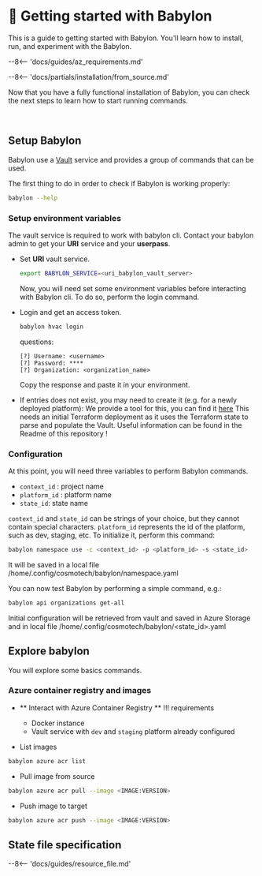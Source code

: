 # :rocket: Getting started with Babylon

This is a guide to getting started with Babylon. You'll learn how to install, run, and experiment with the Babylon.

--8<-- 'docs/guides/az_requirements.md'

--8<-- 'docs/partials/installation/from_source.md'

Now that you have a fully functional installation of Babylon, you can check the next steps to learn how to start running commands.

<br>

## Setup Babylon


Babylon use a [Vault](https://www.vaultproject.io/) service and provides a group of commands that can be used.

The first thing to do in order to check if Babylon is working properly:
```bash
babylon --help
```

### Setup environment variables

The vault service is required to work with babylon cli.
Contact your babylon admin to get your **URI** service and your **userpass**.

* Set **URI** vault service.
  ```bash
  export BABYLON_SERVICE=<uri_babylon_vault_server>
  ```

  Now, you will need set some environment variables before interacting with Babylon cli.
  To do so, perform the login command.

* Login and get an access token.  
  ```bash
  babylon hvac login
  ```
  questions: 
  ```text
  [?] Username: <username>
  [?] Password: ****
  [?] Organization: <organization_name>
  ```
  Copy the response and paste it in your environment.

* If entries does not exist, you may need to create it (e.g. for a newly deployed platform):
  We provide a tool for this, you can find it [here](https://github.com/Cosmo-Tech/backend-tf-state-to-vault)
  This needs an initial Terraform deployment as it uses the Terraform state to parse and populate the Vault.
  Useful information can be found in the Readme of this repository !

### Configuration

At this point, you will need three variables to perform Babylon commands.

  - `context_id` : project name
  - `platform_id` : platform name
  - `state_id`: state name

`context_id` and `state_id` can be strings of your choice,
but they cannot contain special characters. `platform_id` represents the id of the platform, such as dev, staging, etc.
To initialize it, perform this command:
  ```bash
  babylon namespace use -c <context_id> -p <platform_id> -s <state_id>
  ```
It will be saved in a local file /home/.config/cosmotech/babylon/namespace.yaml

You can now test Babylon by performing a simple command, e.g.:
  ```bash
  babylon api organizations get-all
  ```
Initial configuration will be retrieved from vault and saved in Azure Storage
and in local file /home/.config/cosmotech/babylon/<state_id>.yaml

## Explore babylon

You will explore some basics commands.

### Azure container registry and images

* ** Interact with Azure Container Registry ** 
!!! requirements
    * Docker instance
    * Vault service with `dev` and `staging` platform already configured 


* List images
```bash
babylon azure acr list 
```

* Pull image from source
```bash
babylon azure acr pull --image <IMAGE:VERSION> 
```

* Push image to target
```bash
babylon azure acr push --image <IMAGE:VERSION>
```

## State file specification

--8<-- 'docs/guides/resource_file.md'
